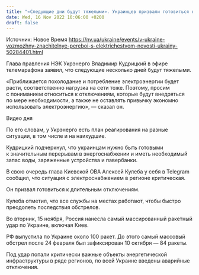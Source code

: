 ```yaml
---
title: "«Следующие дни будут тяжелыми». Украинцев призвали готовиться к возможным значительным перебоям с электричеством"
date: Wed, 16 Nov 2022 10:06:00 +0200
draft: false
---
```

Источник: Новое Время https://nv.ua/ukraine/events/v-ukraine-vozmozhny-znachitelnye-pereboi-s-elektrichestvom-novosti-ukrainy-50284401.html


Глава правления НЭК Укрэнерго Владимир Кудрицкий в эфире телемарафона заявил, что следующие несколько дней будут тяжелыми.

«Приближается похолодание и потребление электроэнергии будет расти, соответственно нагрузка на сети тоже. Поэтому, просим с пониманием относиться к отключениям, которые будут внедряться по мере необходимости, а также не оставлять привычку экономно использовать электроэнергию», — сказал он.

 Видео дня   

По его словам, у Укрэнерго есть план реагирования на разные ситуации, в том числе и на наихудшие.

Кудрицкий подчеркнул, что украинцам нужно быть готовыми к значительным перерывам в энергоснабжении и иметь необходимый запас воды, заряженные устройства и павербанки.

В свою очередь глава Киевской ОВА Алексей Кулеба у себя в Telegram сообщил, что ситуация с электроснабжением в регионе критическая.

Он призвал готовиться к длительным отключениям.

Кулеба отметил, что все службы на местах работают, чтобы быстро преодолеть последствия обстрелов.

Во вторник, 15 ноября, Россия нанесла самый массированный ракетный удар по Украине, включая Киев.

РФ выпустила по Украине около 100 ракет. До этого самый массовый обстрел после 24 февраля был зафиксирован 10 октября — 84 ракеты.

Под удар попали критически важные объекты энергетической инфраструктуры в ряде регионов, по всей Украине введены аварийные отключения.

